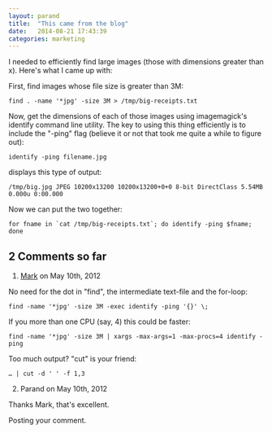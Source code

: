 ```yaml
---
layout: parand
title:  "This came from the blog"
date:   2014-08-21 17:43:39
categories: marketing
---
```


I needed to efficiently find large images (those with dimensions greater than
x). Here's what I came up with:

First, find images whose file size is greater than 3M:

    
    
    find . -name '*jpg' -size 3M > /tmp/big-receipts.txt

Now, get the dimensions of each of those images using imagemagick's identify
command line utility. The key to using this thing efficiently is to include
the "-ping" flag (believe it or not that took me quite a while to figure out):

    
    
    identify -ping filename.jpg

displays this type of output:

    
    
    /tmp/big.jpg JPEG 10200x13200 10200x13200+0+0 8-bit DirectClass 5.54MB 0.000u 0:00.000

Now we can put the two together:

    
    
    for fname in `cat /tmp/big-receipts.txt`; do identify -ping $fname; done

##  2 Comments so far

  1. [Mark](/web/20130205133159/http://mark.ossdl.de/) on May 10th, 2012 

No need for the dot in "find", the intermediate text-file and the for-loop:  

    find -name '*jpg' -size 3M -exec identify -ping '{}' \;

If you more than one CPU (say, 4) this could be faster:  

    find -name '*jpg' -size 3M | xargs -max-args=1 -max-procs=4 identify -ping

Too much output? "cut" is your friend:  

    … | cut -d ' ' -f 1,3

  2. Parand on May 10th, 2012 

Thanks Mark, that's excellent.

Posting your comment.

